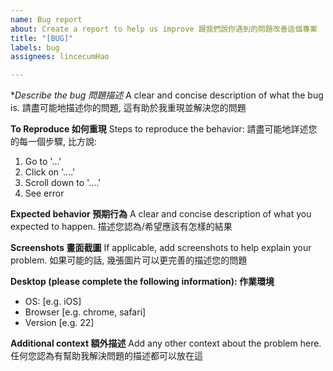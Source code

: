 ```yaml
---
name: Bug report
about: Create a report to help us improve 跟我們說你遇到的問題改善這個專案
title: "[BUG]"
labels: bug
assignees: lincecumHao

---
```


**Describe the bug 問題描述*
A clear and concise description of what the bug is.
請盡可能地描述你的問題, 這有助於我重現並解決您的問題

**To Reproduce 如何重現**
Steps to reproduce the behavior:
請盡可能地詳述您的每一個步驟, 比方說:
1. Go to '...'
2. Click on '....'
3. Scroll down to '....'
4. See error

**Expected behavior 預期行為**
A clear and concise description of what you expected to happen.
描述您認為/希望應該有怎樣的結果

**Screenshots 畫面截圖**
If applicable, add screenshots to help explain your problem.
如果可能的話, 幾張圖片可以更完善的描述您的問題

**Desktop (please complete the following information): 作業環境**
 - OS: [e.g. iOS]
 - Browser [e.g. chrome, safari]
 - Version [e.g. 22]

**Additional context 額外描述**
Add any other context about the problem here.
任何您認為有幫助我解決問題的描述都可以放在這
